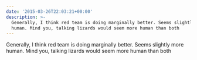 ```yaml
---
date: '2015-03-26T22:03:21+00:00'
description: >-
  Generally, I think red team is doing marginally better. Seems slightly more
  human. Mind you, talking lizards would seem more human than both
---
```

Generally, I think red team is doing marginally better. Seems slightly more human. Mind you, talking lizards would seem more human than both
